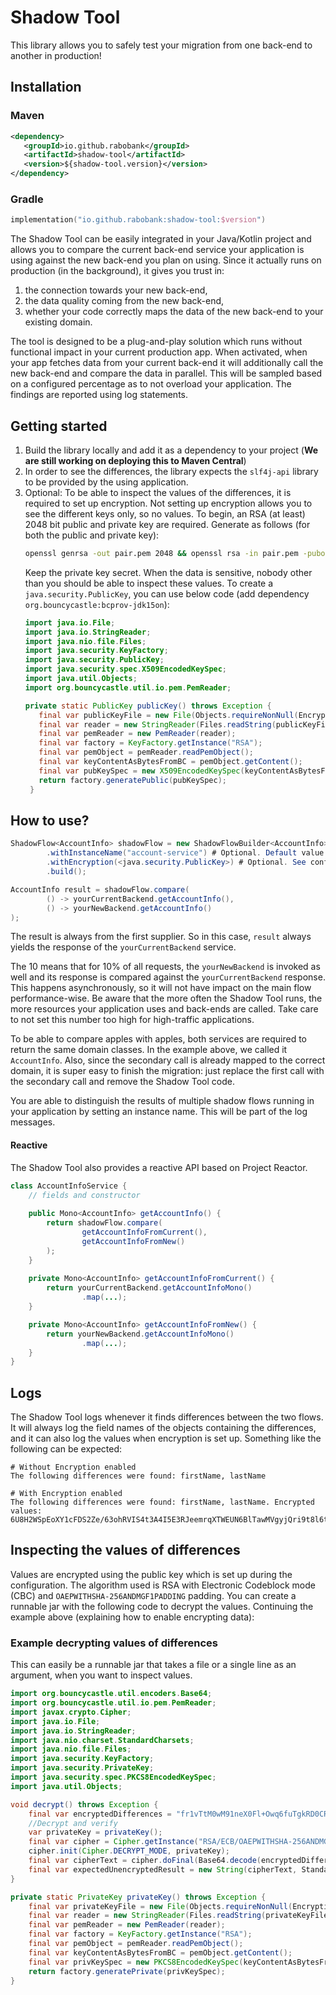 # Shadow Tool

This library allows you to safely test your migration from one back-end to another in production!  
## Installation
### Maven
```xml
<dependency>
   <groupId>io.github.rabobank</groupId>
   <artifactId>shadow-tool</artifactId>
   <version>${shadow-tool.version}</version>
</dependency>
```
### Gradle
```kotlin
implementation("io.github.rabobank:shadow-tool:$version")
```

The Shadow Tool can be easily integrated in your Java/Kotlin project and allows you to compare the current back-end service your application is using against the new back-end you plan on using.
Since it actually runs on production (in the background), it gives you trust in:
1. the connection towards your new back-end,
2. the data quality coming from the new back-end,
3. whether your code correctly maps the data of the new back-end to your existing domain.

The tool is designed to be a plug-and-play solution which runs without functional impact in your current production app.
When activated, when your app fetches data from your current back-end it will additionally call the new back-end and compare the data in parallel.
This will be sampled based on a configured percentage as to not overload your application.
The findings are reported using log statements.

## Getting started
1. Build the library locally and add it as a dependency to your project (**We are still working on deploying this to Maven Central**)
2. In order to see the differences, the library expects the `slf4j-api` library to be provided by the using application.
3. Optional: To be able to inspect the values of the differences, it is required to set up encryption. Not setting up encryption allows you to see the different keys only, so no values.
   To begin, an RSA (at least) 2048 bit public and private key are required. Generate as follows (for both the public and private key):
   ```bash
   openssl genrsa -out pair.pem 2048 && openssl rsa -in pair.pem -pubout -out public.key && openssl pkcs8 -topk8 -inform PEM -outform PEM -nocrypt -in pair.pem -out private.key && rm -rf pair.pem
   ```
   Keep the private key secret. When the data is sensitive, nobody other than you should be able to inspect these values.
   To create a `java.security.PublicKey`, you can use below code (add dependency `org.bouncycastle:bcprov-jdk15on`):
   ```java
   import java.io.File;
   import java.io.StringReader;
   import java.nio.file.Files;
   import java.security.KeyFactory;
   import java.security.PublicKey;
   import java.security.spec.X509EncodedKeySpec;
   import java.util.Objects;
   import org.bouncycastle.util.io.pem.PemReader;
   
   private static PublicKey publicKey() throws Exception {
      final var publicKeyFile = new File(Objects.requireNonNull(EncryptionServiceTest.class.getClassLoader().getResource("public.key")).getFile());
      final var reader = new StringReader(Files.readString(publicKeyFile.toPath()));
      final var pemReader = new PemReader(reader);
      final var factory = KeyFactory.getInstance("RSA");
      final var pemObject = pemReader.readPemObject();
      final var keyContentAsBytesFromBC = pemObject.getContent();
      final var pubKeySpec = new X509EncodedKeySpec(keyContentAsBytesFromBC);
      return factory.generatePublic(pubKeySpec);
    }
   ```
## How to use?

```java
ShadowFlow<AccountInfo> shadowFlow = new ShadowFlowBuilder<AccountInfo>(10)
        .withInstanceName("account-service") # Optional. Default value is 'default'
        .withEncryption(<java.security.PublicKey>) # Optional. See configuration above for generating these secrets.
        .build();

AccountInfo result = shadowFlow.compare(
        () -> yourCurrentBackend.getAccountInfo(),
        () -> yourNewBackend.getAccountInfo()
);
```

The result is always from the first supplier. So in this case, `result` always yields the response of the `yourCurrentBackend` service.

The 10 means that for 10% of all requests, the `yourNewBackend` is invoked as well and its response is compared against the `yourCurrentBackend` response.
This happens asynchronously, so it will not have impact on the main flow performance-wise.
Be aware that the more often the Shadow Tool runs, the more resources your application uses and back-ends are called.
Take care to not set this number too high for high-traffic applications.

To be able to compare apples with apples, both services are required to return the same domain classes.
In the example above, we called it `AccountInfo`.
Also, since the secondary call is already mapped to the correct domain, it is super easy to finish the migration: just replace the first call with the secondary call and remove the Shadow Tool code.

You are able to distinguish the results of multiple shadow flows running in your application by setting an instance name. 
This will be part of the log messages.

#### Reactive
The Shadow Tool also provides a reactive API based on Project Reactor.

```java
class AccountInfoService {
    // fields and constructor
    
    public Mono<AccountInfo> getAccountInfo() {
        return shadowFlow.compare(
                getAccountInfoFromCurrent(),
                getAccountInfoFromNew()
        );
    }
    
    private Mono<AccountInfo> getAccountInfoFromCurrent() {
        return yourCurrentBackend.getAccountInfoMono()
                .map(...);
    }

    private Mono<AccountInfo> getAccountInfoFromNew() {
        return yourNewBackend.getAccountInfoMono()
                .map(...);
    }
} 
```

## Logs
The Shadow Tool logs whenever it finds differences between the two flows.
It will always log the field names of the objects containing the differences, and it can also log the values when encryption is set up.
Something like the following can be expected:

```
# Without Encryption enabled
The following differences were found: firstName, lastName

# With Encryption enabled
The following differences were found: firstName, lastName. Encrypted values: 6U8H2WSpEoXY1cFDS2Ze/63ohRVIS4t3A4I5E3RJeemrqXTWEUN6BlTawMVgyjQri9t8l6t9jotJmIEQOoc++C9W38Z8mYEAzU2UzvGm50AMcFqEXheSBEw7c3LZFRoE
```

## Inspecting the values of differences
Values are encrypted using the public key which is set up during the configuration.
The algorithm used is RSA with Electronic Codeblock mode (CBC) and `OAEPWITHSHA-256ANDMGF1PADDING` padding.
You can create a runnable jar with the following code to decrypt the values. Continuing the example above (explaining how to enable encrypting data):

### Example decrypting values of differences
This can easily be a runnable jar that takes a file or a single line as an argument, when you want to inspect values.
```java
import org.bouncycastle.util.encoders.Base64;
import org.bouncycastle.util.io.pem.PemReader;
import javax.crypto.Cipher;
import java.io.File;
import java.io.StringReader;
import java.nio.charset.StandardCharsets;
import java.nio.file.Files;
import java.security.KeyFactory;
import java.security.PrivateKey;
import java.security.spec.PKCS8EncodedKeySpec;
import java.util.Objects;

void decrypt() throws Exception {
    final var encryptedDifferences = "fr1vTtM0wM91neX0Fl+Owq6fuTgkRD0CRPGBwDKftV1rBCPmzpLtQDMSV6sAw89M+YKOqLTQGBYckj6ZUVG/TTQqcoNx8BThAA2GQAvnAWBDSOEykpWf39Dp7L1rqZUbNqmf/DCxY45MdSutjde+DVwtpdRjJHcF4BELfQS+dG5TscXfEyQ75HIdBqWhpdaTh2My+7BOzo88zZKVqQwdDBymW78SkJ3Ez3X9kNjxlTI7w4LR5y3Cis5rIEfBnoMz1YMilx+5s0Ku9flzciFxr81czIImTmpBmvAscmtOB8ABfdDcPVvAEZlDzHktIHpH2pQ0QLnvVum43QLCfyezDg==";
    //Decrypt and verify
    var privateKey = privateKey();
    final var cipher = Cipher.getInstance("RSA/ECB/OAEPWITHSHA-256ANDMGF1PADDING");
    cipher.init(Cipher.DECRYPT_MODE, privateKey);
    final var cipherText = cipher.doFinal(Base64.decode(encryptedDifferences));
    final var expectedUnencryptedResult = new String(cipherText, StandardCharsets.UTF_8);
}

private static PrivateKey privateKey() throws Exception {
    final var privateKeyFile = new File(Objects.requireNonNull(EncryptionServiceTest.class.getClassLoader().getResource("private.key")).getFile());
    final var reader = new StringReader(Files.readString(privateKeyFile.toPath()));
    final var pemReader = new PemReader(reader);
    final var factory = KeyFactory.getInstance("RSA");
    final var pemObject = pemReader.readPemObject();
    final var keyContentAsBytesFromBC = pemObject.getContent();
    final var privKeySpec = new PKCS8EncodedKeySpec(keyContentAsBytesFromBC);
    return factory.generatePrivate(privKeySpec);
}
```
